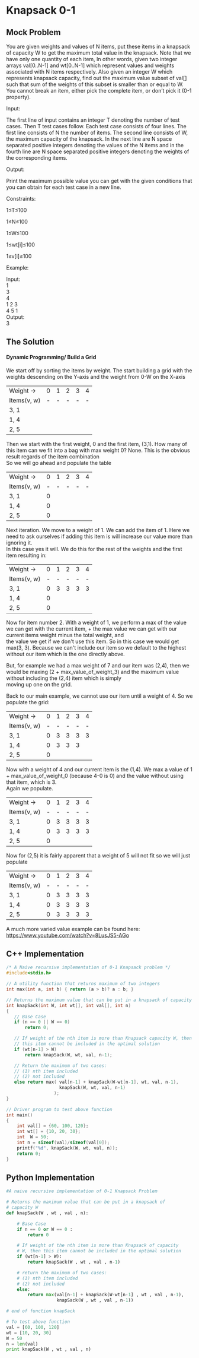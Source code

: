 # Knapsack 0-1

## Mock Problem
You are given weights and values of N items, put these items in a knapsack of capacity W to get the maximum total value in the knapsack. Note that we have only one quantity of each item, In other words, given two integer arrays val[0..N-1] and wt[0..N-1] which represent values and weights associated with N items respectively. Also given an integer W which represents knapsack capacity, find out the maximum value subset of val[] such that sum of the weights of this subset is smaller than or equal to W. You cannot break an item, either pick the complete item, or don’t pick it (0-1 property).


Input:

The first line of input contains an integer T denoting the number of test cases. Then T test cases follow. Each test case consists of four lines. The first line consists of N the number of items. The second line consists of W, the maximum capacity of the knapsack. In the next  line are N space separated positive integers denoting the values of the N items and in the fourth line are N space separated positive integers denoting the weights of the corresponding items.


Output:

Print the maximum possible value you can get with the given conditions that you can obtain for each test case in a new line.


Constraints:

1≤T≤100

1≤N≤100

1≤W≤100

1≤wt[i]≤100

1≤v[i]≤100


Example:

Input: <br>
1 <br>
3 <br>
4 <br>
1 2 3 <br>
4 5 1 <br>
Output: <br>
3

## The Solution

#### Dynamic Programming/ Build a Grid

We start off by sorting the items by weight. The start building a grid with the weights descending on the Y-axis and the weight from 0-W on the X-axis
<table>
<tr>
<td>Weight -></td><td>0</td><td>1</td><td>2</td><td>3</td><td>4</td>
</tr>
<tr>
<td>Items(v, w)</td><td>-</td><td>-</td><td>-</td><td>-</td><td>-</td>
</tr>
<tr>
<td>3, 1</td></td><td></td><td></td><td></td><td></td><td></td>
</tr>
<tr>
<td>1, 4</td></td><td></td><td></td><td></td><td></td><td></td>
</tr>
<tr>
<td>2, 5</td></td><td></td><td></td><td></td><td></td><td></td>
</tr>
</table>

Then we start with the first weight, 0 and the first item, (3,1). How many of this item can we fit into a bag with max weight 0? None. This is the obvious result regards of the item combination </br>
So we will go ahead and populate the table

<table>
<tr>
<td>Weight -></td><td>0</td><td>1</td><td>2</td><td>3</td><td>4</td>
</tr>
<tr>
<td>Items(v, w)</td><td>-</td><td>-</td><td>-</td><td>-</td><td>-</td>
</tr>
<tr>
<td>3, 1</td></td><td>0</td><td></td><td></td><td></td><td></td>
</tr>
<tr>
<td>1, 4</td></td><td>0</td><td></td><td></td><td></td><td></td>
</tr>
<tr>
<td>2, 5</td></td><td>0</td><td></td><td></td><td></td><td></td>
</tr>
</table>

Next iteration. We move to a weight of 1. We can add the item of 1. Here we need to ask ourselves if adding this item is will increase our value more than ignoring it. <br>
In this case yes it will. We do this for the rest of the weights and the first item resulting in:

<table>
<tr>
<td>Weight -></td><td>0</td><td>1</td><td>2</td><td>3</td><td>4</td>
</tr>
<tr>
<td>Items(v, w)</td><td>-</td><td>-</td><td>-</td><td>-</td><td>-</td>
</tr>
<tr>
<td>3, 1</td></td><td>0</td><td>3</td><td>3</td><td>3</td><td>3</td>
</tr>
<tr>
<td>1, 4</td></td><td>0</td><td></td><td></td><td></td><td></td>
</tr>
<tr>
<td>2, 5</td></td><td>0</td><td></td><td></td><td></td><td></td>
</tr>
</table>

Now for item number 2. With a weight of 1, we perform a max of the value we can get with the current item, + the max value we can get with our current items weight minus the total weight, and </br>
the value we get if we don't use this item. So in this case we would get max(3, 3). Because we can't include our item so we default to the highest without our item which is the one directly above.

But, for example we had a max weight of 7 and our item was (2,4), then we would be maxing (2 + max_value_of_weight_3) and the maximum value without including the (2,4) item which is simply <br>
moving up one on the grid.

Back to our main example, we cannot use our item until a weight of 4. So we populate the grid:
<table>
<tr>
<td>Weight -></td><td>0</td><td>1</td><td>2</td><td>3</td><td>4</td>
</tr>
<tr>
<td>Items(v, w)</td><td>-</td><td>-</td><td>-</td><td>-</td><td>-</td>
</tr>
<tr>
<td>3, 1</td></td><td>0</td><td>3</td><td>3</td><td>3</td><td>3</td>
</tr>
<tr>
<td>1, 4</td></td><td>0</td><td>3</td><td>3</td><td>3</td><td></td>
</tr>
<tr>
<td>2, 5</td></td><td>0</td><td></td><td></td><td></td><td></td>
</tr>
</table>

Now with a weight of 4 and our current item is the (1,4). We max a value of 1 + max_value_of_weight_0 (because 4-0 is 0) and the value without using that item, which is 3. <br>
Again we populate.

<table>
<tr>
<td>Weight -></td><td>0</td><td>1</td><td>2</td><td>3</td><td>4</td>
</tr>
<tr>
<td>Items(v, w)</td><td>-</td><td>-</td><td>-</td><td>-</td><td>-</td>
</tr>
<tr>
<td>3, 1</td></td><td>0</td><td>3</td><td>3</td><td>3</td><td>3</td>
</tr>
<tr>
<td>1, 4</td></td><td>0</td><td>3</td><td>3</td><td>3</td><td>3</td>
</tr>
<tr>
<td>2, 5</td></td><td>0</td><td></td><td></td><td></td><td></td>
</tr>
</table>

Now for (2,5) it is fairly apparent that a weight of 5 will not fit so we will just populate

<table>
<tr>
<td>Weight -></td><td>0</td><td>1</td><td>2</td><td>3</td><td>4</td>
</tr>
<tr>
<td>Items(v, w)</td><td>-</td><td>-</td><td>-</td><td>-</td><td>-</td>
</tr>
<tr>
<td>3, 1</td></td><td>0</td><td>3</td><td>3</td><td>3</td><td>3</td>
</tr>
<tr>
<td>1, 4</td></td><td>0</td><td>3</td><td>3</td><td>3</td><td>3</td>
</tr>
<tr>
<td>2, 5</td></td><td>0</td><td>3</td><td>3</td><td>3</td><td>3</td>
</tr>
</table>

A much more varied value example can be found here: <a href='https://www.youtube.com/watch?v=8LusJS5-AGo' target='_blank' >https://www.youtube.com/watch?v=8LusJS5-AGo</a>

## C++ Implementation

```c++
/* A Naive recursive implementation of 0-1 Knapsack problem */
#include<stdio.h>

// A utility function that returns maximum of two integers
int max(int a, int b) { return (a > b)? a : b; }

// Returns the maximum value that can be put in a knapsack of capacity W
int knapSack(int W, int wt[], int val[], int n)
{
   // Base Case
   if (n == 0 || W == 0)
       return 0;

   // If weight of the nth item is more than Knapsack capacity W, then
   // this item cannot be included in the optimal solution
   if (wt[n-1] > W)
       return knapSack(W, wt, val, n-1);

   // Return the maximum of two cases:
   // (1) nth item included
   // (2) not included
   else return max( val[n-1] + knapSack(W-wt[n-1], wt, val, n-1),
                    knapSack(W, wt, val, n-1)
                  );
}

// Driver program to test above function
int main()
{
    int val[] = {60, 100, 120};
    int wt[] = {10, 20, 30};
    int  W = 50;
    int n = sizeof(val)/sizeof(val[0]);
    printf("%d", knapSack(W, wt, val, n));
    return 0;
}
```

## Python Implementation

```Python
#A naive recursive implementation of 0-1 Knapsack Problem

# Returns the maximum value that can be put in a knapsack of
# capacity W
def knapSack(W , wt , val , n):

    # Base Case
    if n == 0 or W == 0 :
        return 0

    # If weight of the nth item is more than Knapsack of capacity
    # W, then this item cannot be included in the optimal solution
    if (wt[n-1] > W):
        return knapSack(W , wt , val , n-1)

    # return the maximum of two cases:
    # (1) nth item included
    # (2) not included
    else:
        return max(val[n-1] + knapSack(W-wt[n-1] , wt , val , n-1),
                   knapSack(W , wt , val , n-1))

# end of function knapSack

# To test above function
val = [60, 100, 120]
wt = [10, 20, 30]
W = 50
n = len(val)
print knapSack(W , wt , val , n)

```
